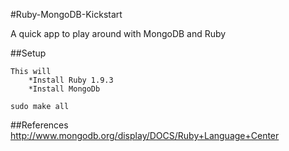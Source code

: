 #Ruby-MongoDB-Kickstart

A quick app to play around with MongoDB and Ruby

##Setup

	This will
		*Install Ruby 1.9.3
		*Install MongoDb
	
	sudo make all
	
##References
	http://www.mongodb.org/display/DOCS/Ruby+Language+Center	
	
